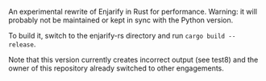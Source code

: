 An experimental rewrite of Enjarify in Rust for performance. Warning: it will probably not be maintained or kept in sync with the Python version.

To build it, switch to the enjarify-rs directory and run `cargo build --release`.

Note that this version currently creates incorrect output (see test8) and the owner of this repository already switched to other engagements.
